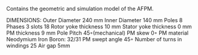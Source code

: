 Contains the geometric and simulation model of the AFPM.

DIMENSIONS:
  Outer Diameter 240 mm
  Inner Diameter 140 mm
  Poles 8
  Phases 3
  slots 18
  Rotor yoke thickness 10 mm
  Stator yoke thickness 0 mm
  PM thickness 9 mm
  Pole Pitch 45◦(mechanical)
  PM skew 0◦
  PM material Neodymium Iron Boron: 32/31
  PM swept angle 45◦
  Number of turns in windings 25
  Air gap 5mm
